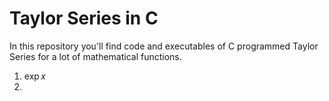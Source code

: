 # Taylor Series in C
In this repository you'll find code and executables of C programmed Taylor Series for a lot of mathematical functions.
1. $\exp{x}$
2. 

